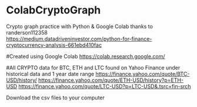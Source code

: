 # ColabCryptoGraph

Crypto graph practice with Python & Google Colab thanks to randerson112358  
https://medium.datadriveninvestor.com/python-for-finance-cryptocurrency-analysis-661ebd410fac

#Created using Google Colab 
https://colab.research.google.com/

#All CRYPTO data for BTC, ETH and LTC found on Yahoo Finance under historical data and 1 year date range
https://finance.yahoo.com/quote/BTC-USD/history/
https://finance.yahoo.com/quote/ETH-USD/history?p=ETH-USD
https://finance.yahoo.com/quote/LTC-USD?p=LTC-USD&.tsrc=fin-srch

Download the csv files to your computer


